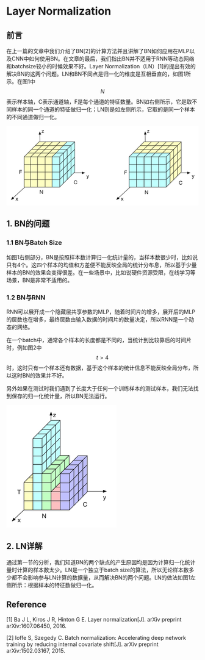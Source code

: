 # Layer Normalization

## 前言

在上一篇的文章中我们介绍了BN\[2\]的计算方法并且讲解了BN如何应用在MLP以及CNN中如何使用BN。在文章的最后，我们指出BN并不适用于RNN等动态网络和batchsize较小的时候效果不好。Layer Normalization（LN）\[1\]的提出有效的解决BN的这两个问题。LN和BN不同点是归一化的维度是互相垂直的，如图1所示。在图1中$$N$$表示样本轴，C表示通道轴，F是每个通道的特征数量。BN如右侧所示，它是取不同样本的同一个通道的特征做归一化；LN则是如左侧所示，它取的是同一个样本的不同通道做归一化。

![](/assets/LN_1.png)

## 1. BN的问题

### 1.1 BN与Batch Size

如图1右侧部分，BN是按照样本数计算归一化统计量的，当样本数很少时，比如说只有4个。这四个样本的均值和方差便不能反映全局的统计分布息，所以基于少量样本的BN的效果会变得很差。在一些场景中，比如说硬件资源受限，在线学习等场景，BN是非常不适用的。

### 1.2 BN与RNN

RNN可以展开成一个隐藏层共享参数的MLP，随着时间片的增多，展开后的MLP的层数也在增多，最终层数由输入数据的时间片的数量决定，所以RNN是一个动态的网络。

在一个batch中，通常各个样本的长度都是不同的，当统计到比较靠后的时间片时，例如图2中$$t>4$$时，这时只有一个样本还有数据，基于这个样本的统计信息不能反映全局分布，所以这时BN的效果并不好。

另外如果在测试时我们遇到了长度大于任何一个训练样本的测试样本，我们无法找到保存的归一化统计量，所以BN无法运行。

![](/assets/LN_2.png)

## 2. LN详解

通过第一节的分析，我们知道BN的两个缺点的产生原因均是因为计算归一化统计量时计算的样本数太少。LN是一个独立于batch size的算法，所以无论样本数多少都不会影响参与LN计算的数据量，从而解决BN的两个问题。LN的做法如图1左侧所示：根据样本的特征数做归一化。



## Reference

\[1\] Ba J L, Kiros J R, Hinton G E. Layer normalization\[J\]. arXiv preprint arXiv:1607.06450, 2016.

\[2\] Ioffe S, Szegedy C. Batch normalization: Accelerating deep network training by reducing internal covariate shift\[J\]. arXiv preprint arXiv:1502.03167, 2015.

